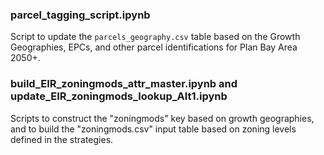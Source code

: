 ### parcel_tagging_script.ipynb

Script to update the `parcels_geography.csv` table based on the Growth Geographies, EPCs, and other parcel identifications for Plan Bay Area 2050+.

### build_EIR_zoningmods_attr_master.ipynb and update_EIR_zoningmods_lookup_Alt1.ipynb

Scripts to construct the "zoningmods" key based on growth geographies, and to build the "zoningmods.csv" input table based on zoning levels defined in the strategies.
